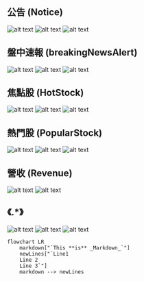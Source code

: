 ## 公告 (Notice)
![alt text](image.png)
![alt text](image-2.png)
![alt text](image-3.png)

## 盤中速報 (breakingNewsAlert)
![alt text](<breakingNewsAlert (1).png>) 
![alt text](<breakingNewsAlert (2).png>) 
![alt text](<breakingNewsAlert (3).png>)
## 焦點股 (HotStock)
![alt text](<HotStock (1).png>) 
![alt text](<HotStock (2).png>) 
![alt text](<HotStock (3).png>)
## 熱門股 (PopularStock)
![alt text](<PopularStock (1).png>) 
![alt text](<PopularStock (2).png>) 
![alt text](<PopularStock (3).png>)
## 營收 (Revenue)
![alt text](<news_Revenue (1).png>) 
![alt text](<news_Revenue (2).png>)

## 《.*》
![alt text](<news_Other (1).png>) 
![alt text](<news_Other (2).png>) 
![alt text](<news_Other (3).png>)

```mermaid
flowchart LR
    markdown["`This **is** _Markdown_`"]
    newLines["`Line1
    Line 2
    Line 3`"]
    markdown --> newLines
```